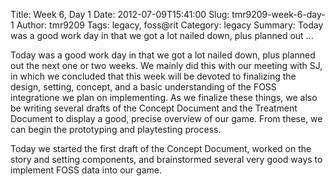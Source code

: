 Title: Week 6, Day 1
Date: 2012-07-09T15:41:00
Slug: tmr9209-week-6-day-1
Author: tmr9209
Tags: legacy, foss@rit
Category: legacy
Summary: Today was a good work day in that we got a lot nailed down, plus planned out ... 

Today was a good work day in that we got a lot nailed down, plus planned out
the next one or two weeks. We mainly did this with our meeting with SJ, in
which we concluded that this week will be devoted to finalizing the design,
setting, concept, and a basic understanding of the FOSS integratione we plan
on implementing. As we finalize these things, we also be writing several
drafts of the Concept Document and the Treatment Document to display a good,
precise overview of our game. From these, we can begin the prototyping and
playtesting process.

Today we started the first draft of the Concept Document, worked on the story
and setting components, and brainstormed several very good ways to implement
FOSS data into our game.

